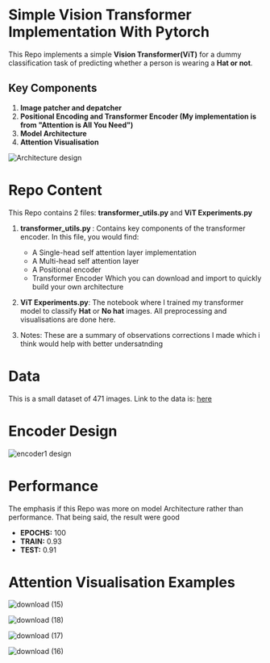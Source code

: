 # Simple Vision Transformer Implementation With Pytorch


This  Repo implements a simple <b>Vision Transformer(ViT)</b> for a dummy classification task of predicting whether a person is wearing a <b> Hat or not</b>.
## Key Components


1.   <b> Image patcher and depatcher </b>
2.   <b> Positional Encoding and Transformer Encoder (My implementation is from "Attention is All You Need")</b>
3.   <b> Model Architecture</b>
4.   <b> Attention Visualisation</b>


![Architecture design](https://github.com/logic-OT/TRANSFORMER-FROM-SCRATCH/assets/61668807/cf05acb6-e928-4e99-a7a0-623fbdd8c2f0)



# Repo Content
This Repo contains 2 files: <b> transformer_utils.py </b> and <b> ViT Experiments.py</b>
1.  <b> transformer_utils.py </b>: Contains key components of the transformer encoder. In this file, you would find:  
    *   A Single-head self attention layer implementation
    *   A Multi-head self attention layer
    *   A Positional encoder
    *   Transformer Encoder
    Which you can download and import to quickly build your own architecture

2. <b> ViT Experiments.py</b>: The notebook where I trained my transformer model to classify <b>Hat</b> or <b>No hat</b> images. All preprocessing and visualisations are done here.
   
4. Notes: These are a summary of observations corrections I made which i think would help with better undersatnding

# Data
This is a small dataset of 471 images. Link to the data is: [here](https://drive.google.com/drive/folders/1G_ok5crD1EXH4tjZ3yLpyAZr6lAvNBx1?usp=sharin#g)

# Encoder Design

![encoder1 design](https://github.com/logic-OT/TRANSFORMER-FROM-SCRATCH/assets/61668807/fd770a19-cce2-4de0-bbd7-d1a38cc3a4ff)


# Performance
The emphasis if this Repo was more on model Architecture rather than performance. That being said, the result were good
* <b> EPOCHS:</b> 100
* <b> TRAIN:</b> 0.93
* <b> TEST:</b> 0.91

# Attention Visualisation Examples
![download (15)](https://github.com/logic-OT/TRANSFORMER-FROM-SCRATCH/assets/61668807/b4065cf1-d08d-4d16-8fd8-d1ca9e757c4e)

![download (18)](https://github.com/logic-OT/TRANSFORMER-FROM-SCRATCH/assets/61668807/c6edd6f0-e84d-4f15-bc8b-27721e2aaa05)

![download (17)](https://github.com/logic-OT/TRANSFORMER-FROM-SCRATCH/assets/61668807/945527df-9653-4065-8bdb-49ba0e57a0ce)

![download (16)](https://github.com/logic-OT/TRANSFORMER-FROM-SCRATCH/assets/61668807/630e22ff-e5bd-41ea-a3ce-501b614af951)


       

